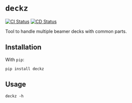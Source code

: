 # `deckz`

[![CI Status](https://github.com/m09/decks/workflows/CI/badge.svg)](https://github.com/m09/decks/actions?query=workflow%3ACI)
[![CD Status](https://github.com/m09/decks/workflows/CD/badge.svg)](https://github.com/m09/decks/actions?query=workflow%3ACD)

Tool to handle multiple beamer decks with common parts.

## Installation

With `pip`:

    pip install deckz

## Usage

    deckz -h

